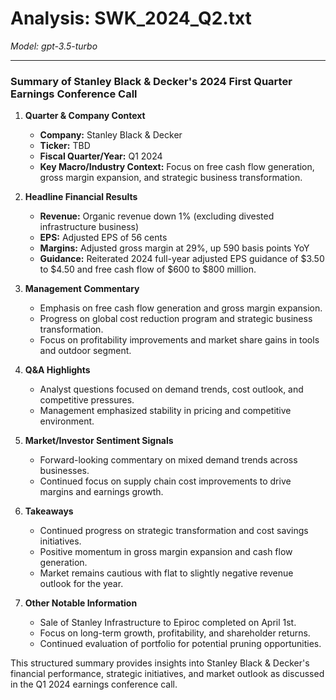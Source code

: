 # Analysis: SWK_2024_Q2.txt

*Model: gpt-3.5-turbo*

---

### Summary of Stanley Black & Decker's 2024 First Quarter Earnings Conference Call

1. **Quarter & Company Context**
   - **Company:** Stanley Black & Decker
   - **Ticker:** TBD
   - **Fiscal Quarter/Year:** Q1 2024
   - **Key Macro/Industry Context:** Focus on free cash flow generation, gross margin expansion, and strategic business transformation.

2. **Headline Financial Results**
   - **Revenue:** Organic revenue down 1% (excluding divested infrastructure business)
   - **EPS:** Adjusted EPS of 56 cents
   - **Margins:** Adjusted gross margin at 29%, up 590 basis points YoY
   - **Guidance:** Reiterated 2024 full-year adjusted EPS guidance of $3.50 to $4.50 and free cash flow of $600 to $800 million.

3. **Management Commentary**
   - Emphasis on free cash flow generation and gross margin expansion.
   - Progress on global cost reduction program and strategic business transformation.
   - Focus on profitability improvements and market share gains in tools and outdoor segment.

4. **Q&A Highlights**
   - Analyst questions focused on demand trends, cost outlook, and competitive pressures.
   - Management emphasized stability in pricing and competitive environment.

5. **Market/Investor Sentiment Signals**
   - Forward-looking commentary on mixed demand trends across businesses.
   - Continued focus on supply chain cost improvements to drive margins and earnings growth.

6. **Takeaways**
   - Continued progress on strategic transformation and cost savings initiatives.
   - Positive momentum in gross margin expansion and cash flow generation.
   - Market remains cautious with flat to slightly negative revenue outlook for the year.

7. **Other Notable Information**
   - Sale of Stanley Infrastructure to Epiroc completed on April 1st.
   - Focus on long-term growth, profitability, and shareholder returns.
   - Continued evaluation of portfolio for potential pruning opportunities.

This structured summary provides insights into Stanley Black & Decker's financial performance, strategic initiatives, and market outlook as discussed in the Q1 2024 earnings conference call.